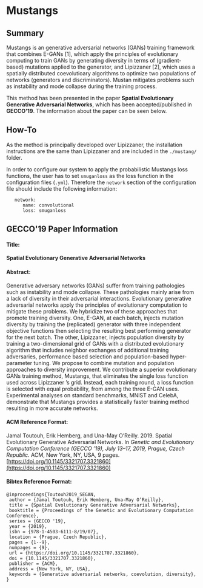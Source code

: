 # Mustangs

## Summary

Mustangs is an generative adversarial networks (GANs) training framework that combines E-GANs [1], which apply the principles of evolutionary computing to train GANs by generating diversity in terms of (gradient-based) mutations applied to the generator, and Lipizzaner [2], which uses a spatially distributed coevolutioary algorithms to optimize two populations of networks (generators and discriminators). Mustan mitigates problems such as instability and mode collapse during the training process. 

This method has been presented in the paper **Spatial Evolutionary Generative Adversarial Networks**, which has been accepted/published in **GECCO'19**. The information about the paper can be seen below.

## How-To

As the method is principally developed over Lipizzaner, the installation instructions are the same than Lipizzaner and are included in the `./mustang/` folder. 

In order to configure our system to apply the probabilistic Mustangs loss functions, the user has to set `smuganloss` as the loss function in the configuration files (`.yml`). Therefore the `network` section of the configuration file should include the following information:

   ```
      network:
         name: convolutional
         loss: smuganloss 
   ```

## GECCO'19 Paper Information

#### Title: 
**Spatial Evolutionary Generative Adversarial Networks**

#### Abstract: 
Generative adversary networks (GANs) suffer from training pathologies such as instability and mode collapse. These pathologies mainly arise from a lack of diversity in their adversarial interactions. Evolutionary generative adversarial networks apply the principles of evolutionary computation to mitigate these problems. We hybridize two of these approaches that promote training diversity. One, E-GAN, at each batch, injects mutation diversity by training the (replicated) generator with three independent objective functions then selecting the resulting best performing generator for the next batch. The other, Lipizzaner, injects population diversity by training a two-dimensional grid of GANs with a distributed evolutionary algorithm that includes neighbor exchanges of additional training adversaries, performance based selection and population-based hyper-parameter tuning. We propose to combine mutation and population approaches to diversity improvement. We contribute a superior evolutionary GANs training method, Mustangs, that eliminates the single loss function used across Lipizzaner ’s grid. Instead, each training round, a loss function is selected with equal probability, from among the three E-GAN uses. Experimental analyses on standard benchmarks, MNIST and CelebA, demonstrate that Mustangs provides a statistically faster training method resulting in more accurate networks.

#### ACM Reference Format:

Jamal Toutouh, Erik Hemberg, and Una-May O’Reilly. 2019. Spatial Evolutionary Generative Adversarial Networks. In *Genetic and Evolutionary Computation Conference (GECCO ’19), July 13–17, 2019, Prague, Czech Republic.* ACM, New York, NY, USA, 9 pages. [https://doi.org/10.1145/3321707.3321860](https://doi.org/10.1145/3321707.3321860)

#### Bibtex Reference Format:

```
@inproceedings{Toutouh2019_SEGAN,
 author = {Jamal Toutouh, Erik Hemberg, Una-May O’Reilly},
 title = {Spatial Evolutionary Generative Adversarial Networks},
 booktitle = {Proceedings of the Genetic and Evolutionary Computation Conference},
 series = {GECCO '19},
 year = {2019},
 isbn = {978-1-4503-6111-8/19/07},
 location = {Prague, Czech Republic},
 pages = {1--9},
 numpages = {9},
 url = {https://doi.org/10.1145/3321707.3321860},
 doi = {10.1145/3321707.3321860},
 publisher = {ACM},
 address = {New York, NY, USA},
 keywords = {Generative adversarial networks, coevolution, diversity},
} 
```


